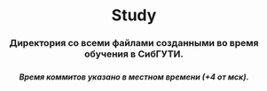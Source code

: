 <h1 align="center">Study</h1>
<h3 align="center">Директория со всеми файлами созданными во время обучения в СибГУТИ.<h3>
<h5 align="center">Время коммитов указано в местном времени (+4 от мск).<h5>


